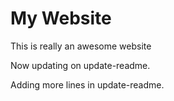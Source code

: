 # My Website

This is really an awesome website

Now updating on update-readme.

Adding more lines in update-readme.

